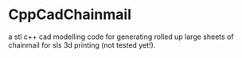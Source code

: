 # CppCadChainmail
a stl c++ cad modelling code for generating rolled up large sheets of chainmail for sls 3d printing (not tested yet!).
